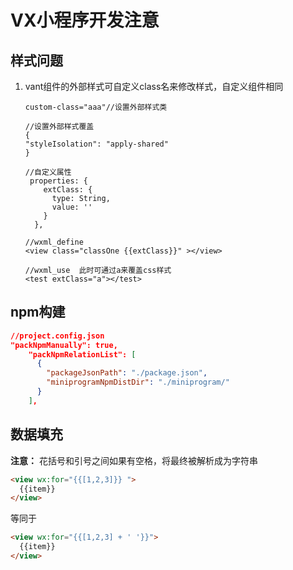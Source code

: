 # VX小程序开发注意

## 样式问题

1. vant组件的外部样式可自定义class名来修改样式，自定义组件相同
    ```tsx
    custom-class="aaa"//设置外部样式类
    ```

   ```tsx
   //设置外部样式覆盖
   {
   "styleIsolation": "apply-shared"
   }
   
   //自定义属性
    properties: {
       extClass: {
         type: String,
         value: ''
       }
     },
   
   //wxml_define
   <view class="classOne {{extClass}}" ></view>
       
   //wxml_use  此时可通过a来覆盖css样式
   <test extClass="a"></test>
   ```

   

## npm构建

```json
//project.config.json
"packNpmManually": true,
    "packNpmRelationList": [
      {
        "packageJsonPath": "./package.json",
        "miniprogramNpmDistDir": "./miniprogram/"
      }
    ],
```

## 数据填充

**注意：** 花括号和引号之间如果有空格，将最终被解析成为字符串

```html
<view wx:for="{{[1,2,3]}} ">
  {{item}}
</view>
```

等同于

```html
<view wx:for="{{[1,2,3] + ' '}}">
  {{item}}
</view>
```